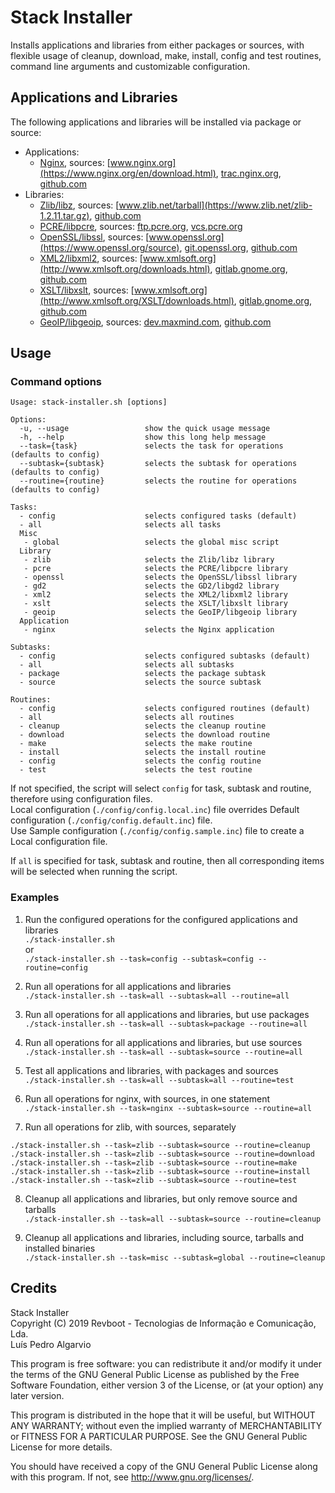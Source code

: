 # Stack Installer
Installs applications and libraries from either packages or sources, with flexible usage of cleanup, download, make, install, config and test routines, command line arguments and customizable configuration.

## Applications and Libraries
The following applications and libraries will be installed via package or source:
- Applications:
  - [Nginx](https://nginx.org), sources: [www.nginx.org](https://www.nginx.org/en/download.html), [trac.nginx.org](http://trac.nginx.org/nginx/browser), [github.com](https://github.com/nginx/nginx)
- Libraries:
  - [Zlib/libz](https://www.zlib.net), sources: [www.zlib.net/tarball](https://www.zlib.net/zlib-1.2.11.tar.gz), [github.com](https://github.com/madler/zlib)
  - [PCRE/libpcre](https://www.pcre.org), sources: [ftp.pcre.org](https://ftp.pcre.org/pub/pcre), [vcs.pcre.org](https://vcs.pcre.org/pcre2)
  - [OpenSSL/libssl](https://www.openssl.org), sources: [www.openssl.org](https://www.openssl.org/source), [git.openssl.org](https://git.openssl.org/?p=openssl.git), [github.com](https://github.com/openssl/openssl)
  - [XML2/libxml2](http://xmlsoft.org), sources: [www.xmlsoft.org](http://www.xmlsoft.org/downloads.html), [gitlab.gnome.org](https://gitlab.gnome.org/GNOME/libxml2), [github.com](https://github.com/GNOME/libxml2)
  - [XSLT/libxslt](http://xmlsoft.org/XSLT), sources: [www.xmlsoft.org](http://www.xmlsoft.org/XSLT/downloads.html), [gitlab.gnome.org](https://gitlab.gnome.org/GNOME/libxslt), [github.com](https://github.com/GNOME/libxslt)
  - [GeoIP/libgeoip](https://dev.maxmind.com/geoip/legacy), sources: [dev.maxmind.com](https://dev.maxmind.com/geoip/legacy/downloadable), [github.com](https://github.com/maxmind/geoip-api-c)

## Usage

### Command options

```
Usage: stack-installer.sh [options]

Options:
  -u, --usage                 show the quick usage message
  -h, --help                  show this long help message
  --task={task}               selects the task for operations (defaults to config)
  --subtask={subtask}         selects the subtask for operations (defaults to config)
  --routine={routine}         selects the routine for operations (defaults to config)

Tasks:
  - config                    selects configured tasks (default)
  - all                       selects all tasks
  Misc
   - global                   selects the global misc script
  Library
   - zlib                     selects the Zlib/libz library
   - pcre                     selects the PCRE/libpcre library
   - openssl                  selects the OpenSSL/libssl library
   - gd2                      selects the GD2/libgd2 library
   - xml2                     selects the XML2/libxml2 library
   - xslt                     selects the XSLT/libxslt library
   - geoip                    selects the GeoIP/libgeoip library
  Application
   - nginx                    selects the Nginx application

Subtasks:
  - config                    selects configured subtasks (default)
  - all                       selects all subtasks
  - package                   selects the package subtask
  - source                    selects the source subtask

Routines:
  - config                    selects configured routines (default)
  - all                       selects all routines
  - cleanup                   selects the cleanup routine
  - download                  selects the download routine
  - make                      selects the make routine
  - install                   selects the install routine
  - config                    selects the config routine
  - test                      selects the test routine
```

If not specified, the script will select `config` for task, subtask and routine, therefore using configuration files.  
Local configuration (`./config/config.local.inc`) file overrides Default configuration (`./config/config.default.inc`) file.  
Use Sample configuration (`./config/config.sample.inc`) file to create a Local configuration file.

If `all` is specified for task, subtask and routine, then all corresponding items will be selected when running the script.

### Examples

1. Run the configured operations for the configured applications and libraries  
`./stack-installer.sh`  
or  
`./stack-installer.sh --task=config --subtask=config --routine=config`

2. Run all operations for all applications and libraries  
`./stack-installer.sh --task=all --subtask=all --routine=all`

3. Run all operations for all applications and libraries, but use packages  
`./stack-installer.sh --task=all --subtask=package --routine=all`

4. Run all operations for all applications and libraries, but use sources  
`./stack-installer.sh --task=all --subtask=source --routine=all`

5. Test all applications and libraries, with packages and sources  
`./stack-installer.sh --task=all --subtask=all --routine=test`

6. Run all operations for nginx, with sources, in one statement  
`./stack-installer.sh --task=nginx --subtask=source --routine=all`

7. Run all operations for zlib, with sources, separately  
```
./stack-installer.sh --task=zlib --subtask=source --routine=cleanup
./stack-installer.sh --task=zlib --subtask=source --routine=download
./stack-installer.sh --task=zlib --subtask=source --routine=make
./stack-installer.sh --task=zlib --subtask=source --routine=install
./stack-installer.sh --task=zlib --subtask=source --routine=test
```

8. Cleanup all applications and libraries, but only remove source and tarballs  
`./stack-installer.sh --task=all --subtask=source --routine=cleanup`

9. Cleanup all applications and libraries, including source, tarballs and installed binaries  
`./stack-installer.sh --task=misc --subtask=global --routine=cleanup`

## Credits
Stack Installer  
Copyright (C) 2019 Revboot - Tecnologias de Informação e Comunicação, Lda.  
Luís Pedro Algarvio  

This program is free software: you can redistribute it and/or modify
it under the terms of the GNU General Public License as published by
the Free Software Foundation, either version 3 of the License, or
(at your option) any later version.

This program is distributed in the hope that it will be useful,
but WITHOUT ANY WARRANTY; without even the implied warranty of
MERCHANTABILITY or FITNESS FOR A PARTICULAR PURPOSE.  See the
GNU General Public License for more details.

You should have received a copy of the GNU General Public License
along with this program.  If not, see <http://www.gnu.org/licenses/>.
